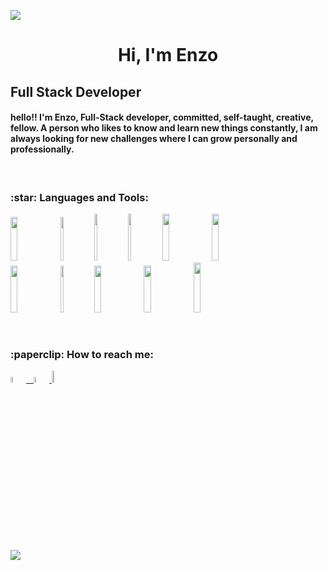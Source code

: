 ![](https://www.wallpapertip.com/wmimgs/54-545843_graphic-design.jpg)
<h1 align="center">
Hi, I'm Enzo
</h1>
<h2>
Full Stack Developer
</h2>
<h4>
hello!! I'm Enzo, Full-Stack developer, committed, self-taught, creative, fellow. A person who likes to know and learn new things constantly, I am always looking for new challenges where I can grow personally and professionally.
</h4>
&nbsp;&nbsp;
<h3> :star: Languages and Tools: </h3>

<p>
  <code><img width="15%" height="70px" src="https://cdn.iconscout.com/icon/free/png-256/javascript-2752148-2284965.png"></code>
  <code><img width="10%" height="70px" src="https://cdn-icons-png.flaticon.com/512/1216/1216733.png"></code>
  <code><img width="10%" height="75px" src="https://cdn-icons-png.flaticon.com/512/5968/5968242.png"></code>
  <code><img width="10%" height="75px" src="https://i.pinimg.com/originals/6b/a5/e8/6ba5e8c2a205b64cbfdf5b25bd9e4c22.png"></code>
  <code><img width="15%" height="75px" src="https://freepikpsd.com/file/2019/10/bootstrap-icon-png-2.png"></code>
  <code><img width="15%" height="75px" src="https://qreat.tech/wp-content/uploads/2022/05/reactjs-thumb.jpg"></code>
   <br />
  <code><img width="15%" height="75px" src="https://miro.medium.com/max/312/1*SRL22ADht1NU4LXUeU4YVg.png"></code>
  <code><img width="10%" height="75px" src="https://the-guild.dev/blog-assets/nodejs-esm/nodejs_logo.png"></code>
  <code><img width="15%" height="75px" src="https://manticore-labs.com/wp-content/uploads/2019/02/express.png"></code>
  <code><img width="15%" height="75px" src="https://cdn.icon-icons.com/icons2/2415/PNG/512/postgresql_original_wordmark_logo_icon_146392.png"></code>
  <code><img width="15%" height="80px" src="https://icons-for-free.com/iconfiles/png/512/sequelize+original+wordmark-1324760571504800502.png"></code>
  <br />
</p>
&nbsp;
<h3>:paperclip: How to reach me: </h3>
<span >
<a href="https://www.linkedin.com/in/enzogsanchezdeveloper/" ><img width="5%" src="https://upload.wikimedia.org/wikipedia/commons/thumb/c/ca/LinkedIn_logo_initials.png/640px-LinkedIn_logo_initials.png"> &nbsp;
<a href="mailto:enzosanchez771@gmail.com" ><img width="5%" src="https://cdn-icons-png.flaticon.com/512/5968/5968534.png">
 <a href="https://wa.me/+5493855049632" ><img width="7%" src="https://www.freepnglogos.com/uploads/whatsapp-logo-light-green-png-0.png">
</span>
  <p>
     <a href="https://visitcount.itsvg.in">
      <img src="https://visitcount.itsvg.in/api?id=enzosanchezz&label=Profile%20Views&color=6&icon=3&pretty=true" />
    </a>
  </p>
